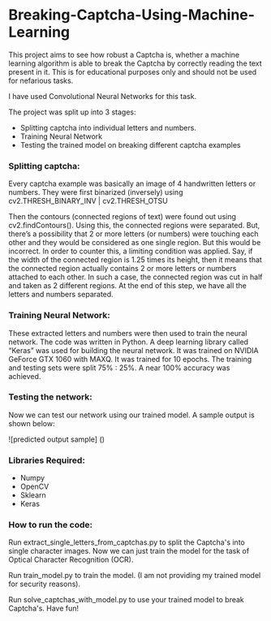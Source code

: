 # Breaking-Captcha-Using-Machine-Learning

This project aims to see how robust a Captcha is, whether a machine learning algorithm is able to break the Captcha by correctly reading the text present in it. This is for educational purposes only and should not be used for nefarious tasks.

I have used Convolutional Neural Networks for this task.

The project was split up into 3 stages:
- Splitting captcha into individual letters and numbers.
- Training Neural Network
- Testing the trained model on breaking different captcha examples


### Splitting captcha:

Every captcha example was basically an image of 4 handwritten letters or numbers. They were first binarized (inversely) using cv2.THRESH_BINARY_INV | cv2.THRESH_OTSU 

Then the contours (connected regions of text) were found out using cv2.findContours(). Using this, the connected regions were separated. But, there’s a possibility that 2 or more letters (or numbers) were touching each other and they would be considered as one single region. But this would be incorrect. In order to counter this, a limiting condition was applied. Say, if the width of the connected region is 1.25 times its height, then it means that the connected region actually contains 2 or more letters or numbers attached to each other. In such a case, the connected region was cut in half and taken as 2 different regions. At the end of this step, we have all the letters and numbers separated.


### Training Neural Network:

These extracted letters and numbers were then used to train the neural network. The code was written in Python. A deep learning library called “Keras” was used for building the neural network. It was trained on NVIDIA GeForce GTX 1060 with MAXQ. It was trained for 10 epochs. The training and testing sets were split 75% : 25%. A near 100% accuracy was achieved.

### Testing the network:

Now we can test our network using our trained model. A sample output is shown below:

![predicted output sample] ()

### Libraries Required:

- Numpy
- OpenCV
- Sklearn
- Keras

### How to run the code:

Run extract_single_letters_from_captchas.py to split the Captcha's into single character images. Now we can just train the model for the task of Optical Character Recognition (OCR).

Run train_model.py to train the model. (I am not providing my trained model for security reasons).

Run solve_captchas_with_model.py to use your trained model to break Captcha's. Have fun!

